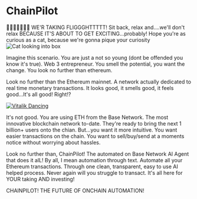 # ChainPilot
🛬🛬🛬🛬🛬🛬🛬 WE'R TAKING FLIGGGHTTTTT!
Sit back, relax and....we'll don't relax BECAUSE IT'S ABOUT TO GET EXCITING...probably!
Hope you're as curious as a cat, because we're gonna pique your curiosity
![Cat looking into box](https://cdn.memes.com/up/53617991597851187/i/1705886030676.jpg)

Imagine this scenario. You are just a not so young (dont be offended you know it's true).
Web 3 entrepreneur. You smell the potential, you want the change.
You look no further than ethereum. 

Look no further than the Ethereum mainnet. A network actually dedicated to real time monetary transactions.
It looks good, it smells good, it feels good...It's all good! Right!?

[![Vitalik Dancing](https://encrypted-tbn0.gstatic.com/images?q=tbn:ANd9GcR2BDQY_xHxSZsDLjDR5B4y0VxmpSR4Mn7TOg&s)](https://www.tiktok.com/@wavroot/video/7372743896364764422?is_from_webapp=1&sender_device=pc)

It's not good. You are using ETH from the Base Network. The most innovative blockchain network to-date. 
They're ready to bring the next 1 billion+ users onto the chian. But...you want it more intuitive.
You want easier transactions on the chain.
You want to sell/buy/send at a moments notice without worrying about hassles.

Look no further than, ChainPilot!
The automated on Base Network AI Agent that does it alL!
By all, I mean automation through text. Automate all your Ethereum transactions.
Through one clean, transparent, easy to use AI helped process. Never again will you struggle to transact.
It's all here for YOUR taking AND investing!

CHAINPILOT! THE FUTURE OF ONCHAIN AUTOMATION!